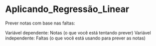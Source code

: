 # Aplicando_Regressão_Linear



Prever notas com base nas faltas:

Variável dependente: Notas (o que você está tentando prever)
Variável independente: Faltas (o que você está usando para prever as notas)
